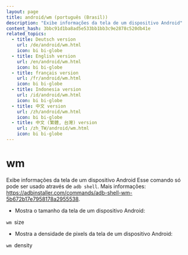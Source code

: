 ```yaml
---
layout: page
title: android/wm (português (Brasil))
description: "Exibe informações da tela de um dispositivo Android"
content_hash: 3bbc91d1ba8ad5e533bb1bb3c9e2878c520db41e
related_topics:
  - title: Deutsch version
    url: /de/android/wm.html
    icon: bi bi-globe
  - title: English version
    url: /en/android/wm.html
    icon: bi bi-globe
  - title: français version
    url: /fr/android/wm.html
    icon: bi bi-globe
  - title: Indonesia version
    url: /id/android/wm.html
    icon: bi bi-globe
  - title: 中文 version
    url: /zh/android/wm.html
    icon: bi bi-globe
  - title: 中文 (繁體, 台灣) version
    url: /zh_TW/android/wm.html
    icon: bi bi-globe
---
```

# wm

Exibe informações da tela de um dispositivo Android
Esse comando só pode ser usado através de `adb shell`.
Mais informações: <https://adbinstaller.com/commands/adb-shell-wm-5b672b17e7958178a2955538>.

- Mostra o tamanho da tela de um dispositivo Android:

`wm `<span class="tldr-var badge badge-pill bg-dark-lm bg-white-dm text-white-lm text-dark-dm font-weight-bold">size</span>

- Mostra a densidade de pixels da tela de um dispositivo Android:

`wm `<span class="tldr-var badge badge-pill bg-dark-lm bg-white-dm text-white-lm text-dark-dm font-weight-bold">density</span>
